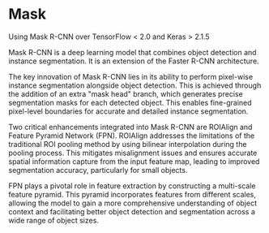 # Mask
Using Mask R-CNN over TensorFlow < 2.0 and Keras > 2.1.5

Mask R-CNN is a deep learning model that combines object detection and instance segmentation. It is an extension of the Faster R-CNN architecture.

The key innovation of Mask R-CNN lies in its ability to perform pixel-wise instance segmentation alongside object detection. This is achieved through the addition of an extra "mask head" branch, which generates precise segmentation masks for each detected object. This enables fine-grained pixel-level boundaries for accurate and detailed instance segmentation.

Two critical enhancements integrated into Mask R-CNN are ROIAlign and Feature Pyramid Network (FPN). ROIAlign addresses the limitations of the traditional ROI pooling method by using bilinear interpolation during the pooling process. This mitigates misalignment issues and ensures accurate spatial information capture from the input feature map, leading to improved segmentation accuracy, particularly for small objects.

FPN plays a pivotal role in feature extraction by constructing a multi-scale feature pyramid. This pyramid incorporates features from different scales, allowing the model to gain a more comprehensive understanding of object context and facilitating better object detection and segmentation across a wide range of object sizes.


